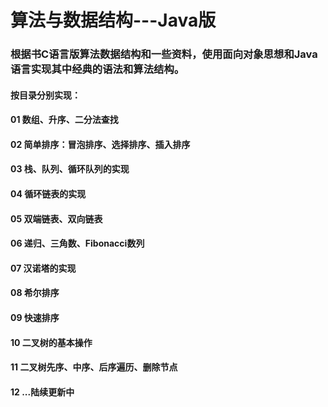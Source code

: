 # 算法与数据结构---Java版
<h3>根据书C语言版算法数据结构和一些资料，使用面向对象思想和Java语言实现其中经典的语法和算法结构。</h3>
<h4>按目录分别实现：</h4>
<h4>01 数组、升序、二分法查找</h4>
<h4>02 简单排序：冒泡排序、选择排序、插入排序 </h4>
<h4>03 栈、队列、循环队列的实现 </h4>
<h4>04 循环链表的实现 </h4>
<h4>05 双端链表、双向链表 </h4>
<h4>06 递归、三角数、Fibonacci数列 </h4>
<h4>07 汉诺塔的实现 </h4>
<h4>08 希尔排序</h4>
<h4>09 快速排序</h4>
<h4>10 二叉树的基本操作</h4>
<h4>11 二叉树先序、中序、后序遍历、删除节点</h4>
<h4>12 ...陆续更新中</h4></br></br></br></br></br></br></br></br></br></br></br></br></br></br></br></br></br></br></br></br></br></br></br></br></br></br></br></br></br></br></br></br></br></br></br></br></br></br></br></br></br></br></br></br></br></br></br></br></br></br></br></br></br></br></br></br></br></br></br></br></br></br></br></br></br></br></br></br></
